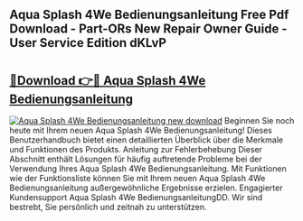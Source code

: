 ## Aqua Splash 4We Bedienungsanleitung Free Pdf Download - Part-ORs New Repair Owner Guide - User Service Edition dKLvP

# <h2><a href="http://df1fbqy.blite.top/?on=Aqua+Splash+4We+Bedienungsanleitung">🔗Download 👉🔴 Aqua Splash 4We Bedienungsanleitung</a></h2>

[![Aqua Splash 4We Bedienungsanleitung new download](https://i.imgur.com/lujVjoI.png)](http://df1fbqy.blite.top/?on=Aqua+Splash+4We+Bedienungsanleitung)
Beginnen Sie noch heute mit Ihrem neuen Aqua Splash 4We Bedienungsanleitung! Dieses Benutzerhandbuch bietet einen detaillierten Überblick über die Merkmale und Funktionen des Produkts. Anleitung zur Fehlerbehebung Dieser Abschnitt enthält Lösungen für häufig auftretende Probleme bei der Verwendung Ihres Aqua Splash 4We Bedienungsanleitung. Mit Funktionen wie der Funktionsliste können Sie mit Ihrem neuen Aqua Splash 4We Bedienungsanleitung außergewöhnliche Ergebnisse erzielen. Engagierter Kundensupport Aqua Splash 4We BedienungsanleitungDD. Wir sind bestrebt, Sie persönlich und zeitnah zu unterstützen.
